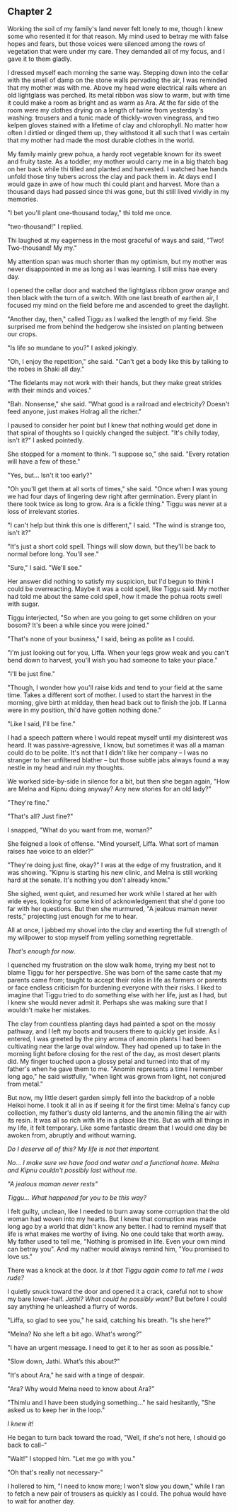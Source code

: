 ## Chapter 2

Working the soil of my family's land never felt lonely to me, though I knew some who resented it for that reason. My mind used to betray me with false hopes and fears, but those voices were silenced among the rows of vegetation that were under my care. They demanded all of my focus, and I gave it to them gladly.

I dressed myself each morning the same way. Stepping down into the cellar with the smell of damp on the stone walls pervading the air, I was reminded that my mother was with me. Above my head were electrical rails where an old lightglass was perched. Its metal ribbon was slow to warm, but with time it could make a room as bright and as warm as Ara. At the far side of the room were my clothes drying on a length of twine from yesterday's washing: trousers and a tunic made of thickly-woven vinegrass, and two kelpen gloves stained with a lifetime of clay and chlorophyll. No matter how often I dirtied or dinged them up, they withstood it all such that I was certain that my mother had made the most durable clothes in the world.

My family mainly grew pohua, a hardy root vegetable known for its sweet and fruity taste. As a toddler, my mother would carry me in a big thatch bag on her back while thi tilled and planted and harvested. I watched hae hands unfold those tiny tubers across the clay and pack them in. At days end I would gaze in awe of how much thi could plant and harvest. More than a thousand days had passed since thi was gone, but thi still lived vividly in my memories.

"I bet you'll plant one-thousand today," thi told me once.

"two-thousand!" I replied.

Thi laughed at my eagerness in the most graceful of ways and said, "Two! Two-thousand! My my."

My attention span was much shorter than my optimism, but my mother was never disappointed in me as long as I was learning. I still miss hae every day.

I opened the cellar door and watched the lightglass ribbon grow orange and then black with the turn of a switch. With one last breath of earthen air, I focused my mind on the field before me and ascended to greet the daylight.

"Another day, then," called Tiggu as I walked the length of my field. She surprised me from behind the hedgerow she insisted on planting between our crops.

"Is life so mundane to you?" I asked jokingly.

"Oh, I enjoy the repetition," she said. "Can't get a body like this by talking to the robes in Shaki all day."

"The fidelants may not work with their hands, but they make great strides with their minds and voices."

"Bah. Nonsense," she said. "What good is a railroad and electricity? Doesn't feed anyone, just makes Holrag all the richer."

I paused to consider her point but I knew that nothing would get done in that spiral of thoughts so I quickly changed the subject. "It's chilly today, isn't it?" I asked pointedly.

She stopped for a moment to think. "I suppose so," she said. "Every rotation will have a few of these."

"Yes, but... Isn't it too early?"

"Oh you'll get them at all sorts of times," she said. "Once when I was young we had four days of lingering dew right after germination. Every plant in there took twice as long to grow. Ara is a fickle thing." Tiggu was never at a loss of irrelevant stories.

"I can't help but think this one is different," I said. "The wind is strange too, isn't it?"

"It's just a short cold spell. Things will slow down, but they'll be back to normal before long. You'll see."

"Sure," I said. "We'll see."

Her answer did nothing to satisfy my suspicion, but I'd begun to think I could be overreacting. Maybe it was a cold spell, like Tiggu said. My mother had told me about the same cold spell, how it made the pohua roots swell with sugar.

Tiggu interjected, "So when are you going to get some children on your bosom? It's been a while since you were joined."

"That's none of your business," I said, being as polite as I could.

"I'm just looking out for you, Liffa. When your legs grow weak and you can't bend down to harvest, you'll wish you had someone to take your place."

"I'll be just fine."

"Though, I wonder how you'll raise kids and tend to your field at the same time. Takes a different sort of mother. I used to start the harvest in the morning, give birth at midday, then head back out to finish the job. If Lanna were in my position, thi'd have gotten nothing done."

"Like I said, I'll be fine."

I had a speech pattern where I would repeat myself until my disinterest was heard. It was passive-agressive, I know, but sometimes it was all a maman could do to be polite. It's not that I didn't like her company – I was no stranger to her unfiltered blather – but those subtle jabs always found a way nestle in my head and ruin my thoughts.

We worked side-by-side in silence for a bit, but then she began again, "How are Melna and Kipnu doing anyway? Any new stories for an old lady?"

"They're fine."

"That's all? Just fine?"

I snapped, "What do you want from me, woman?"

She feigned a look of offense. "Mind yourself, Liffa. What sort of maman raises hae voice to an elder?"

"They're doing just fine, okay?" I was at the edge of my frustration, and it was showing. "Kipnu is starting his new clinic, and Melna is still working hard at the senate. It's nothing you don't already know."

She sighed, went quiet, and resumed her work while I stared at her with wide eyes, looking for some kind of acknowledgement that she'd gone too far with her questions. But then she murmured, "A jealous maman never rests," projecting just enough for me to hear.

All at once, I jabbed my shovel into the clay and exerting the full strength of my willpower to stop myself from yelling something regrettable.

_That's enough for now_.

I quenched my frustration on the slow walk home, trying my best not to blame Tiggu for her perspective. She was born of the same caste that my parents came from; taught to accept their roles in life as farmers or parents or face endless criticism for burdening everyone with their risks. I liked to imagine that Tiggu tried to do something else with her life, just as I had, but I knew she would never admit it. Perhaps she was making sure that I wouldn't make her mistakes.

The clay from countless planting days had painted a spot on the mossy pathway, and I left my boots and trousers there to quickly get inside. As I entered, I was greeted by the piny aroma of anomin plants I had been cultivating near the large oval window. They had opened up to take in the morning light before closing for the rest of the day, as most desert plants did. My finger touched upon a glossy petal and turned into that of my father's when he gave them to me. "Anomin represents a time I remember long ago," he said wistfully, "when light was grown from light, not conjured from metal."

But now, my little desert garden simply fell into the backdrop of a noble Heikoi home. I took it all in as if seeing it for the first time: Melna's fancy cup collection, my father's dusty old lanterns, and the anomin filling the air with its resin. It was all so rich with life in a place like this. But as with all things in my life, it felt temporary. Like some fantastic dream that I would one day be awoken from, abruptly and without warning.

_Do I deserve all of this? My life is not that important._

_No... I make sure we have food and water and a functional home. Melna and Kipnu couldn't possibly last without me._

_"A jealous maman never rests"_

_Tiggu... What happened for you to be this way?_

I felt guilty, unclean, like I needed to burn away some corruption that the old woman had woven into my hearts. But I knew that corruption was made long ago by a world that didn't know any better. I had to remind myself that life is what makes me worthy of living. No one could take that worth away. My father used to tell me, "Nothing is promised in life. Even your own mind can betray you". And my nather would always remind him, "You promised to love us."

There was a knock at the door. _Is it that Tiggu again come to tell me I was rude?_

I quietly snuck toward the door and opened it a crack, careful not to show my bare lower-half. _Jathi? What could he possibly want?_ But before I could say anything he unleashed a flurry of words.

"Liffa, so glad to see you," he said, catching his breath. "Is she here?"

"Melna? No she left a bit ago. What's wrong?"

"I have an urgent message. I need to get it to her as soon as possible."

"Slow down, Jathi. What’s this about?"

"It's about Ara," he said with a tinge of despair.

"Ara? Why would Melna need to know about Ara?"

"Thimlu and I have been studying something..." he said hesitantly, "She asked us to keep her in the loop."

_I knew it!_

He began to turn back toward the road, "Well, if she's not here, I should go back to call–"

"Wait!" I stopped him. "Let me go with you."

"Oh that's really not necessary-"

I hollered to him, "I need to know more; I won't slow you down," while I ran to fetch a new pair of trousers as quickly as I could. The pohua would have to wait for another day.
